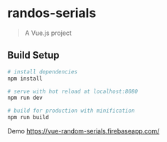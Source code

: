 # randos-serials

> A Vue.js project

## Build Setup

``` bash
# install dependencies
npm install

# serve with hot reload at localhost:8080
npm run dev

# build for production with minification
npm run build
```

Demo <a href="https://vue-random-serials.firebaseapp.com/">https://vue-random-serials.firebaseapp.com/</a>
